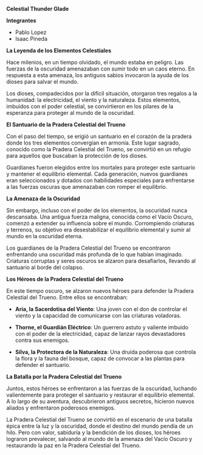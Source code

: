 **Celestial Thunder Glade**

**Integrantes**
-    Pablo Lopez
-    Isaac Pineda

**La Leyenda de los Elementos Celestiales**

Hace milenios, en un tiempo olvidado, el mundo estaba en peligro. Las fuerzas de la oscuridad amenazaban con sumir todo en un caos eterno. En respuesta a esta amenaza, los antiguos sabios invocaron la ayuda de los dioses para salvar el mundo.

Los dioses, compadecidos por la difícil situación, otorgaron tres regalos a la humanidad: la electricidad, el viento y la naturaleza. Estos elementos, imbuidos con el poder celestial, se convirtieron en los pilares de la esperanza para proteger al mundo de la oscuridad.

**El Santuario de la Pradera Celestial del Trueno**

Con el paso del tiempo, se erigió un santuario en el corazón de la pradera donde los tres elementos convergían en armonía. Este lugar sagrado, conocido como la Pradera Celestial del Trueno, se convirtió en un refugio para aquellos que buscaban la protección de los dioses.

Guardianes fueron elegidos entre los mortales para proteger este santuario y mantener el equilibrio elemental. Cada generación, nuevos guardianes eran seleccionados y dotados con habilidades especiales para enfrentarse a las fuerzas oscuras que amenazaban con romper el equilibrio.

**La Amenaza de la Oscuridad**

Sin embargo, incluso con el poder de los elementos, la oscuridad nunca descansaba. Una antigua fuerza maligna, conocida como el Vacío Oscuro, comenzó a extender su influencia sobre el mundo. Corrompiendo criaturas y terrenos, su objetivo era desestabilizar el equilibrio elemental y sumir al mundo en la oscuridad eterna.

Los guardianes de la Pradera Celestial del Trueno se encontraron enfrentando una oscuridad más profunda de lo que habían imaginado. Criaturas corruptas y seres oscuros se alzaron para desafiarlos, llevando al santuario al borde del colapso.

**Los Héroes de la Pradera Celestial del Trueno**

En este tiempo oscuro, se alzaron nuevos héroes para defender la Pradera Celestial del Trueno. Entre ellos se encontraban:

-   **Aria, la Sacerdotisa del Viento**: Una joven con el don de controlar el viento y la capacidad de comunicarse con las criaturas voladoras.
    
-   **Thorne, el Guardián Eléctrico**: Un guerrero astuto y valiente imbuido con el poder de la electricidad, capaz de lanzar rayos devastadores contra sus enemigos.
    
-   **Silva, la Protectora de la Naturaleza**: Una druida poderosa que controla la flora y la fauna del bosque, capaz de convocar a las plantas para defender el santuario.
    

**La Batalla por la Pradera Celestial del Trueno**

Juntos, estos héroes se enfrentaron a las fuerzas de la oscuridad, luchando valientemente para proteger el santuario y restaurar el equilibrio elemental. A lo largo de su aventura, descubrieron antiguos secretos, hicieron nuevos aliados y enfrentaron poderosos enemigos.

La Pradera Celestial del Trueno se convirtió en el escenario de una batalla épica entre la luz y la oscuridad, donde el destino del mundo pendía de un hilo. Pero con valor, sabiduría y la bendición de los dioses, los héroes lograron prevalecer, salvando al mundo de la amenaza del Vacío Oscuro y restaurando la paz en la Pradera Celestial del Trueno.
